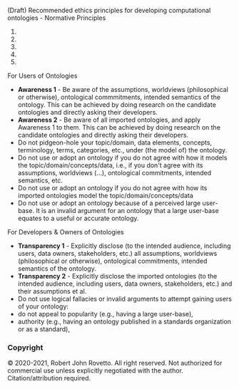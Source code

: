 (Draft) Recommended ethics principles for developing computational ontologies - Normative Principles

1) 
2)
3)
4)
5)

For Users of Ontologies

- **Awareness 1** - Be aware of the assumptions, worldviews (philosophical or otherwise), ontological commmitments, intended semantics of the ontology. This can be achieved by doing research on the candidate ontologies and directly asking their developers. 
- **Awareness 2** - Be aware of all imported ontologies, and apply Awareness 1 to them. This can be achieved by doing research on the candidate ontologies and directly asking their developers.
- Do not pidgeon-hole your topic/domain, data elements, concepts, terminology, terms, categories, etc., under (the model of) the ontology. 
- Do not use or adopt an ontology if you do not agree with how it models the topic/domain/concepts/data, i.e., if you don't agree with its assumptions, worldviews (...), ontological commitments, intended semantics, etc.  
- Do not use or adopt an ontology if you do not agree with how its imported ontologies model the topic/domain/concepts/data
- Do not use or adopt an ontology because of a perceived large user-base. It is an invalid argument for an ontology that a large user-base equates to a useful or accurate ontology.

For Developers & Owners of Ontologies
- **Transparency 1** - Explicitly disclose (to the intended audience, including users, data owners, stakeholders, etc.) all assumptions, worldviews (philosophical or otherwise), ontological commitments, intended semantics of the ontology.
- **Transparency 2** - Explicitly disclose the imported ontologies (to the intended audience, including users, data owners, stakeholders, etc.) and their assumptions et al.
- Do not use logical fallacies or invalid arguments to attempt gaining users of your ontology: 
-   do not appeal to popularity (e.g., having a large user-base), 
-   authority (e.g., having an ontology published in a standards organization or as a standard), 

### Copyright
© 2020-2021, Robert John Rovetto. All right reserved. Not authorized for commercial use unless explicitly negotiated with the author. Citation/attribution required.
